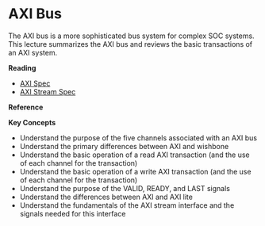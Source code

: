 
# AXI Bus

The AXI bus is a more sophisticated bus system for complex SOC systems.
This lecture summarizes the AXI bus and reviews the basic transactions of an AXI system.

**Reading**

  * [AXI Spec](http://www.gstitt.ece.ufl.edu/courses/fall15/eel4720_5721/labs/refs/AXI4_specification.pdf)
  * [AXI Stream Spec](https://zipcpu.com/doc/axi-stream.pdf)

**Reference**

**Key Concepts**

  * Understand the purpose of the five channels associated with an AXI bus
  * Understand the primary differences between AXI and wishbone
  * Understand the basic operation of a read AXI transaction (and the use of each channel for the transaction)
  * Understand the basic operation of a write AXI transaction (and the use of each channel for the transaction)
  * Understand the purpose of the VALID, READY, and LAST signals
  * Understand the differences between AXI and AXI lite
  * Understand the fundamentals of the AXI stream interface and the signals needed for this interface

